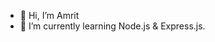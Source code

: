 - 👋 Hi, I’m Amrit
- 🌱 I’m currently learning Node.js & Express.js.


<!---
Amritpal-Kaur0/Amritpal-Kaur0 is a ✨ special ✨ repository because its `README.md` (this file) appears on your GitHub profile.
You can click the Preview link to take a look at your changes.
--->
